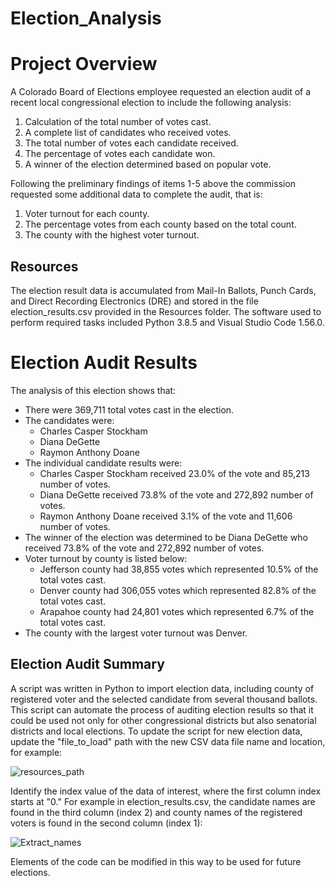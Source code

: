 # Election_Analysis

# Project Overview
A Colorado Board of Elections employee requested an election audit of a recent local congressional election to include the following analysis:

1. Calculation of the total number of votes cast.
2. A complete list of candidates who received votes.
3. The total number of votes each candidate received.
4. The percentage of votes each candidate won.
5. A winner of the election determined based on popular vote.

Following the preliminary findings of items 1-5 above the commission requested some additional data to complete the audit, that is:
1. Voter turnout for each county.
2. The percentage votes from each county based on the total count.
3. The county with the highest voter turnout.

## Resources
The election result data is accumulated from Mail-In Ballots, Punch Cards, and Direct Recording Electronics (DRE) and stored in the file election_results.csv provided in the Resources folder.  The software used to perform required tasks included Python 3.8.5 and Visual Studio Code 1.56.0.

# Election Audit Results
The analysis of this election shows that:
- There were 369,711 total votes cast in the election.
- The candidates were:
  * Charles Casper Stockham
  * Diana DeGette
  * Raymon Anthony Doane
- The individual candidate results were:
  * Charles Casper Stockham received 23.0% of the vote and 85,213 number of votes.
  * Diana DeGette received 73.8% of the vote and 272,892 number of votes.
  * Raymon Anthony Doane received 3.1% of the vote and 11,606 number of votes.
- The winner of the election was determined to be Diana DeGette who received 73.8% of the vote and 272,892 number of votes.
- Voter turnout by county is listed below:
  * Jefferson county had 38,855 votes which represented 10.5% of the total votes cast.
  * Denver county had 306,055 votes which represented 82.8% of the total votes cast.
  * Arapahoe county had 24,801 votes which represented 6.7% of the total votes cast.
- The county with the largest voter turnout was Denver.

## Election Audit Summary
A script was written in Python to import election data, including county of registered voter and the selected candidate from several thousand ballots. This script can automate the process of auditing election results so that it could be used not only for other congressional districts but also senatorial districts and local elections.
To update the script for new election data, update the "file_to_load" path with the new CSV data file name and location, for example:

![resources_path](/Election-Analysis/Election_Analysis_Results/analysis/resources_path.png "Resources Path")

Identify the index value of the data of interest, where the first column index starts at "0."  For example in election_results.csv, the candidate names are found in the third column (index 2) and county names of the registered voters is found in the second column (index 1):

![Extract_names](Election-Analysis/Election_Analysis_Results/analysis/Extract_names.png "Extract names")

Elements of the code can be modified in this way to be used for future elections. 
